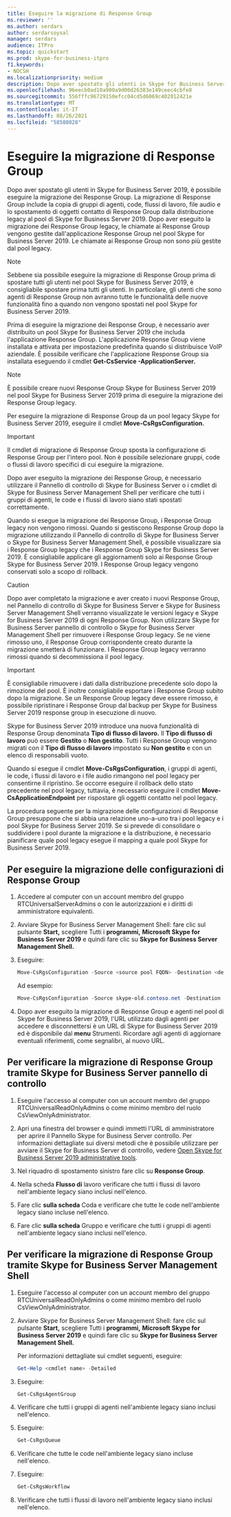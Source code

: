 ```yaml
---
title: Eseguire la migrazione di Response Group
ms.reviewer: ''
ms.author: serdars
author: serdarsoysal
manager: serdars
audience: ITPro
ms.topic: quickstart
ms.prod: skype-for-business-itpro
f1.keywords:
- NOCSH
ms.localizationpriority: medium
description: Dopo aver spostato gli utenti in Skype for Business Server 2019, è possibile eseguire la migrazione dei Response Group. La migrazione di Response Group include la copia di gruppi di agenti, code, flussi di lavoro, file audio e lo spostamento di oggetti contatto di Response Group dalla distribuzione legacy al pool di Skype for Business Server 2019. Dopo aver eseguito la migrazione dei Response Group legacy, le chiamate ai Response Group vengono gestite dall'applicazione Response Group nel pool Skype for Business Server 2019. Le chiamate ai Response Group non sono più gestite dal pool legacy.
ms.openlocfilehash: 96eecb0ad10a900a9d00d26383e149ceec4cbfe8
ms.sourcegitcommit: 556fffc96729150efcc04cd5d6069c402012421e
ms.translationtype: MT
ms.contentlocale: it-IT
ms.lasthandoff: 08/26/2021
ms.locfileid: "58588028"
---
```

# <a name="migrate-response-groups"></a>Eseguire la migrazione di Response Group

Dopo aver spostato gli utenti in Skype for Business Server 2019, è possibile eseguire la migrazione dei Response Group. La migrazione di Response Group include la copia di gruppi di agenti, code, flussi di lavoro, file audio e lo spostamento di oggetti contatto di Response Group dalla distribuzione legacy al pool di Skype for Business Server 2019. Dopo aver eseguito la migrazione dei Response Group legacy, le chiamate ai Response Group vengono gestite dall'applicazione Response Group nel pool Skype for Business Server 2019. Le chiamate ai Response Group non sono più gestite dal pool legacy.
  
> [!NOTE]
> Sebbene sia possibile eseguire la migrazione di Response Group prima di spostare tutti gli utenti nel pool Skype for Business Server 2019, è consigliabile spostare prima tutti gli utenti. In particolare, gli utenti che sono agenti di Response Group non avranno tutte le funzionalità delle nuove funzionalità fino a quando non vengono spostati nel pool Skype for Business Server 2019. 
  
Prima di eseguire la migrazione dei Response Group, è necessario aver distribuito un pool Skype for Business Server 2019 che includa l'applicazione Response Group. L'applicazione Response Group viene installata e attivata per impostazione predefinita quando si distribuisce VoIP aziendale. È possibile verificare che l'applicazione Response Group sia installata eseguendo il cmdlet **Get-CsService -ApplicationServer.** 
  
> [!NOTE]
> È possibile creare nuovi Response Group Skype for Business Server 2019 nel pool Skype for Business Server 2019 prima di eseguire la migrazione dei Response Group legacy. 
  
Per eseguire la migrazione di Response Group da un pool legacy Skype for Business Server 2019, eseguire il cmdlet **Move-CsRgsConfiguration.** 
  
> [!IMPORTANT]
> Il cmdlet di migrazione di Response Group sposta la configurazione di Response Group per l'intero pool. Non è possibile selezionare gruppi, code o flussi di lavoro specifici di cui eseguire la migrazione. 
  
Dopo aver eseguito la migrazione dei Response Group, è necessario utilizzare il Pannello di controllo di Skype for Business Server o i cmdlet di Skype for Business Server Management Shell per verificare che tutti i gruppi di agenti, le code e i flussi di lavoro siano stati spostati correttamente. 
  
Quando si esegue la migrazione dei Response Group, i Response Group legacy non vengono rimossi. Quando si gestiscono Response Group dopo la migrazione utilizzando il Pannello di controllo di Skype for Business Server o Skype for Business Server Management Shell, è possibile visualizzare sia i Response Group legacy che i Response Group Skype for Business Server 2019. È consigliabile applicare gli aggiornamenti solo ai Response Group Skype for Business Server 2019. I Response Group legacy vengono conservati solo a scopo di rollback. 
  
> [!CAUTION]
> Dopo aver completato la migrazione e aver creato i nuovi Response Group, nel Pannello di controllo di Skype for Business Server e Skype for Business Server Management Shell verranno visualizzate le versioni legacy e Skype for Business Server 2019 di ogni Response Group. Non utilizzare Skype for Business Server pannello di controllo o Skype for Business Server Management Shell per rimuovere i Response Group legacy. Se ne viene rimosso uno, il Response Group corrispondente creato durante la migrazione smetterà di funzionare. I Response Group legacy verranno rimossi quando si decommissiona il pool legacy. 
  
> [!IMPORTANT]
> È consigliabile rimuovere i dati dalla distribuzione precedente solo dopo la rimozione del pool. È inoltre consigliabile esportare i Response Group subito dopo la migrazione. Se un Response Group legacy deve essere rimosso, è possibile ripristinare i Response Group dal backup per Skype for Business Server 2019 response group in esecuzione di nuovo. 
  
Skype for Business Server 2019 introduce una nuova funzionalità di Response Group denominata **Tipo di flusso di lavoro.** Il **Tipo di flusso di lavoro** può essere **Gestito** o **Non gestito**. Tutti i Response Group vengono migrati con il **Tipo di flusso di lavoro** impostato su **Non gestito** e con un elenco di responsabili vuoto. 
  
Quando si esegue il cmdlet **Move-CsRgsConfiguration**, i gruppi di agenti, le code, i flussi di lavoro e i file audio rimangono nel pool legacy per consentirne il ripristino. Se occorre eseguire il rollback dello stato precedente nel pool legacy, tuttavia, è necessario eseguire il cmdlet **Move-CsApplicationEndpoint** per rispostare gli oggetti contatto nel pool legacy. 
  
La procedura seguente per la migrazione delle configurazioni di Response Group presuppone che si abbia una relazione uno-a-uno tra i pool legacy e i pool Skype for Business Server 2019. Se si prevede di consolidare o suddividere i pool durante la migrazione e la distribuzione, è necessario pianificare quale pool legacy esegue il mapping a quale pool Skype for Business Server 2019.
  
## <a name="to-migrate-response-group-configurations"></a>Per eseguire la migrazione delle configurazioni di Response Group

1. Accedere al computer con un account membro del gruppo RTCUniversalServerAdmins o con le autorizzazioni e i diritti di amministratore equivalenti.
    
2. Avviare Skype for Business Server Management Shell: fare clic sul pulsante **Start,** scegliere Tutti i **programmi,** **Microsoft Skype for Business Server 2019** e quindi fare clic su **Skype for Business Server Management Shell.**
    
3. Eseguire: 
    
   ```PowerShell
   Move-CsRgsConfiguration -Source <source pool FQDN> -Destination <destination pool FQDN>
   ```

    Ad esempio:
    
   ```PowerShell
   Move-CsRgsConfiguration -Source skype-old.contoso.net -Destination skype-new.contoso.net
   ```

4. Dopo aver eseguito la migrazione di Response Group e agenti nel pool di Skype for Business Server 2019, l'URL utilizzato dagli agenti per accedere e disconnettersi è un URL di Skype for Business Server 2019 ed è disponibile dal **menu** Strumenti. Ricordare agli agenti di aggiornare eventuali riferimenti, come segnalibri, al nuovo URL. 
    
## <a name="to-verify-response-group-migration-by-using-skype-for-business-server-control-panel"></a>Per verificare la migrazione di Response Group tramite Skype for Business Server pannello di controllo

1. Eseguire l'accesso al computer con un account membro del gruppo RTCUniversalReadOnlyAdmins o come minimo membro del ruolo CsViewOnlyAdministrator.
    
2. Apri una finestra del browser e quindi immetti l'URL di amministratore per aprire il Pannello Skype for Business Server controllo. Per informazioni dettagliate sui diversi metodi che è possibile utilizzare per avviare il Skype for Business Server di controllo, vedere [Open Skype for Business Server 2019 administrative tools](/previous-versions/office/lync-server-2013/lync-server-2013-open-lync-server-administrative-tools). 
    <!-- The above link points to un-rebranded 2013 content we will need to discuss rebrand or bring forward -->
3. Nel riquadro di spostamento sinistro fare clic su **Response Group**.
    
4. Nella scheda **Flusso di** lavoro verificare che tutti i flussi di lavoro nell'ambiente legacy siano inclusi nell'elenco. 
    
5. Fare clic **sulla scheda** Coda e verificare che tutte le code nell'ambiente legacy siano incluse nell'elenco. 
    
6. Fare clic **sulla scheda** Gruppo e verificare che tutti i gruppi di agenti nell'ambiente legacy siano inclusi nell'elenco. 
    
## <a name="to-verify-response-group-migration-by-using-skype-for-business-server-management-shell"></a>Per verificare la migrazione di Response Group tramite Skype for Business Server Management Shell

1. Eseguire l'accesso al computer con un account membro del gruppo RTCUniversalReadOnlyAdmins o come minimo membro del ruolo CsViewOnlyAdministrator.
    
2. Avviare Skype for Business Server Management Shell: fare clic sul pulsante **Start,** scegliere Tutti i **programmi,** **Microsoft Skype for Business Server 2019** e quindi fare clic su **Skype for Business Server Management Shell.**
    
    Per informazioni dettagliate sui cmdlet seguenti, eseguire:
    
   ```PowerShell
   Get-Help <cmdlet name> -Detailed
   ```

3. Eseguire: 
    
   ```PowerShell
   Get-CsRgsAgentGroup
   ```

4. Verificare che tutti i gruppi di agenti nell'ambiente legacy siano inclusi nell'elenco.
    
5. Eseguire: 
    
   ```PowerShell
   Get-CsRgsQueue
   ```

6. Verificare che tutte le code nell'ambiente legacy siano incluse nell'elenco.
    
7. Eseguire: 
    
   ```PowerShell
   Get-CsRgsWorkflow
   ```

8. Verificare che tutti i flussi di lavoro nell'ambiente legacy siano inclusi nell'elenco.
